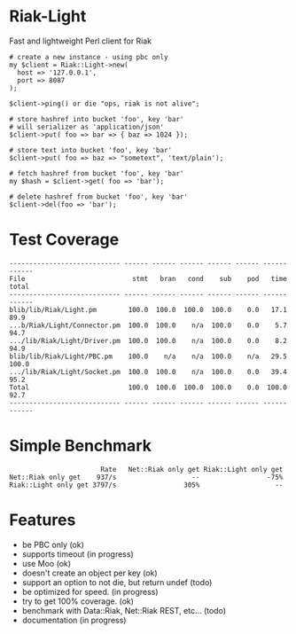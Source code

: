 Riak-Light
==========

Fast and lightweight Perl client for Riak

    # create a new instance - using pbc only
    my $client = Riak::Light->new(
      host => '127.0.0.1',
      port => 8087
    );
    
    $client->ping() or die "ops, riak is not alive";

    # store hashref into bucket 'foo', key 'bar'
    # will serializer as 'application/json'
    $client->put( foo => bar => { baz => 1024 });
    
    # store text into bucket 'foo', key 'bar'
    $client->put( foo => baz => "sometext", 'text/plain');

    # fetch hashref from bucket 'foo', key 'bar'
    my $hash = $client->get( foo => 'bar');

    # delete hashref from bucket 'foo', key 'bar'
    $client->del(foo => 'bar');

Test Coverage
=============
    ---------------------------- ------ ------ ------ ------ ------ ------ ------
    File                           stmt   bran   cond    sub    pod   time  total
    ---------------------------- ------ ------ ------ ------ ------ ------ ------
    blib/lib/Riak/Light.pm        100.0  100.0  100.0  100.0    0.0   17.1   89.9
    ...b/Riak/Light/Connector.pm  100.0  100.0    n/a  100.0    0.0    5.7   94.7
    .../lib/Riak/Light/Driver.pm  100.0  100.0    n/a  100.0    0.0    8.2   94.9
    blib/lib/Riak/Light/PBC.pm    100.0    n/a    n/a  100.0    n/a   29.5  100.0
    .../lib/Riak/Light/Socket.pm  100.0  100.0    n/a  100.0    0.0   39.4   95.2
    Total                         100.0  100.0  100.0  100.0    0.0  100.0   92.7
    ---------------------------- ------ ------ ------ ------ ------ ------ ------
    
Simple Benchmark
================

                           Rate   Net::Riak only get Riak::Light only get
    Net::Riak only get    937/s                   --                 -75%
    Riak::Light only get 3797/s                 305%                   --
  
Features
========

* be PBC only (ok)
* supports timeout (in progress)
* use Moo (ok)
* doesn't create an object per key (ok)
* support an option to not die, but return undef (todo)
* be optimized for speed. (in progress)
* try to get 100% coverage. (ok)
* benchmark with Data::Riak, Net::Riak REST, etc... (todo)
* documentation (in progress)
 